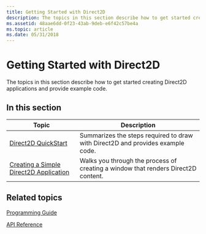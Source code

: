 ```yaml
---
title: Getting Started with Direct2D
description: The topics in this section describe how to get started creating Direct2D applications and provide example code.
ms.assetid: 48aae6dd-0f23-43ab-9deb-e6f42c57be4a
ms.topic: article
ms.date: 05/31/2018
---
```


# Getting Started with Direct2D

The topics in this section describe how to get started creating Direct2D applications and provide example code.

## In this section



| Topic                                                                        | Description                                                                                  |
|------------------------------------------------------------------------------|----------------------------------------------------------------------------------------------|
| [Direct2D QuickStart](getting-started-with-direct2d.md)<br/>          | Summarizes the steps required to draw with Direct2D and provides example code.<br/>    |
| [Creating a Simple Direct2D Application](direct2d-quickstart.md)<br/> | Walks you through the process of creating a window that renders Direct2D content.<br/> |



 

## Related topics

<dl> <dt>

[Programming Guide](programming-guide.md)
</dt> <dt>

[API Reference](reference.md)
</dt> </dl>

 

 





